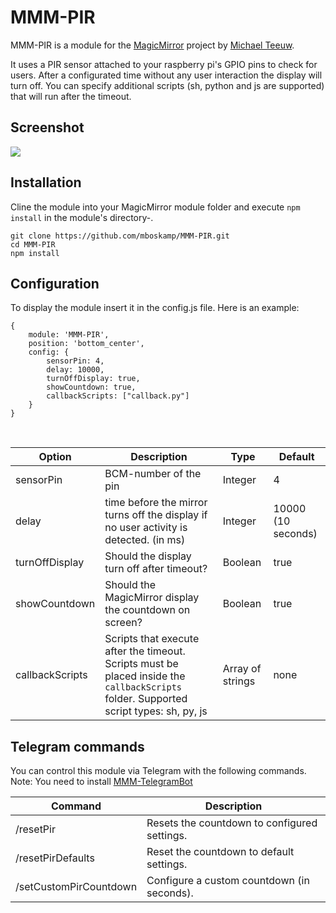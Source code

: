 # MMM-PIR
MMM-PIR is a module for the [MagicMirror](https://github.com/MichMich/MagicMirror) project by [Michael Teeuw](https://github.com/MichMich).

It uses a PIR sensor attached to your raspberry pi's GPIO pins to check for users. After a configurated time without any user interaction the display will turn off. You can specify additional scripts (sh, python and js are supported) that will run after the timeout.

## Screenshot
<img src="screenshot.png"/>

## Installation
Cline the module into your MagicMirror module folder and execute `npm install` in the module's directory-.
```
git clone https://github.com/mboskamp/MMM-PIR.git
cd MMM-PIR
npm install
```

## Configuration
To display the module insert it in the config.js file. Here is an example:
```
{
    module: 'MMM-PIR',
    position: 'bottom_center',
    config: {
        sensorPin: 4,
        delay: 10000,
        turnOffDisplay: true,
        showCountdown: true,
        callbackScripts: ["callback.py"]
    }
}
```

<br>

| Option  | Description | Type | Default |
| ------- | --- | --- | --- |
| sensorPin | BCM-number of the pin | Integer | 4 |
| delay | time before the mirror turns off the display if no user activity is detected. (in ms) | Integer | 10000 (10 seconds) |
| turnOffDisplay | Should the display turn off after timeout? | Boolean | true |
| showCountdown | Should the MagicMirror display the countdown on screen? | Boolean | true |
| callbackScripts | Scripts that execute after the timeout. Scripts must be placed inside the `callbackScripts` folder. Supported script types: sh, py, js| Array of strings | none |

## Telegram commands
You can control this module via Telegram with the following commands. Note: You need to install [MMM-TelegramBot](https://github.com/eouia/MMM-TelegramBot)

| Command | Description |
| --- | --- |
| /resetPir | Resets the countdown to configured settings. |
| /resetPirDefaults | Reset the countdown to default settings. |
| /setCustomPirCountdown | Configure a custom countdown (in seconds). |
